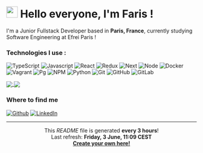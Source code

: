 <h1><img src="https://cultofthepartyparrot.com/flags/hd/franceparrot.gif" width="30"/> Hello everyone, I'm Faris !</h1>

<p>I'm a Junior Fullstack Developer based in <b>Paris, France</b>, currently studying Software Engineering at Efrei Paris !</p>
<h3>Technologies I use :</h3>
<p>
  <img alt="TypeScript" src="https://img.shields.io/badge/-TypeScript-black?style=flat-square&logo=typescript" />
  <img alt="Javascript" src="https://img.shields.io/badge/-JavaScript-black?style=flat-square&logo=javascript" />
  <img alt="React" src="https://img.shields.io/badge/-React-grey?style=flat-square&logo=react">
  <img alt="Redux" src="https://img.shields.io/badge/-Redux-blueviolet?style=flat-square&logo=redux" >
  <img alt="Next" src="https://img.shields.io/badge/-Next.js-black?style=flat-square&logo=next.js">
  <img alt="Node" src="https://img.shields.io/badge/-Node.js-green?style=flat-square&logo=node.js">
  <img alt="Docker" src="https://img.shields.io/badge/-Docker-0db7ed?style=flat-square&logo=Docker&logoColor=white" />
  <img alt="Vagrant" src="https://img.shields.io/badge/-Vagrant-145ff6?style=flat-square&logo=vagrant&logoColor=white" />
  <img alt="Pg" src="https://img.shields.io/badge/-Postgresql-lightgrey?style=flat-square&logo=postgresql" >
  <img alt="NPM" src="https://img.shields.io/badge/-npm-CB3837?style=flat-square&logo=npm&logoColor=white" />
  <img alt="Python" src="https://img.shields.io/badge/-Python-3776AB?style=flat-square&logo=python&logoColor=white" />
  <img alt="Git" src="https://img.shields.io/badge/-Git-F05032?style=flat-square&logo=git&logoColor=white" />
  <img alt="GitHub" src="https://img.shields.io/badge/-GitHub-181717?style=flat-square&logo=github" />
  <img alt="GitLab" src="https://img.shields.io/badge/-GitLab-FCA121?style=flat-square&logo=gitlab" />
</p>

<a href="https://github.com/Farischt">
  <img align="center" src="https://github-readme-stats.vercel.app/api?username=farischt&count_private=true&show_icons=true&theme=radical" />
</a>
<a href="https://github.com/Farischt">
  <img align="center" src="https://github-readme-stats.vercel.app/api/top-langs/?username=farischt&layout=compact" />
</a>

<h3>Where to find me</h3>
<p><a href="https://github.com/Farischt" target="_blank"><img alt="Github" src="https://img.shields.io/badge/GitHub-%2312100E.svg?&style=for-the-badge&logo=Github&logoColor=white" /></a> <a href="https://www.linkedin.com/in/farischtatou1999/" target="_blank"><img alt="LinkedIn" src="https://img.shields.io/badge/linkedin-%230077B5.svg?&style=for-the-badge&logo=linkedin&logoColor=white" /></a></p>

---

<p align="center">This <i>README</i> file is generated <b>every 3 hours</b>!</br>Last refresh: <b>Friday, 3 June, 11:09 CEST<b> <br /><a href="https://medium.com/@th.guibert/how-to-create-a-self-updating-readme-md-for-your-github-profile-f8b05744ca91">Create your own here!</a></p>

